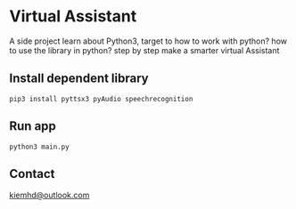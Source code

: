 # Virtual Assistant
A side project learn about Python3, target to how to work with python? how to use the library in python? step by step make a smarter virtual Assistant

## Install dependent library
`pip3 install pyttsx3 pyAudio speechrecognition`

## Run app
`python3 main.py`

## Contact
kiemhd@outlook.com